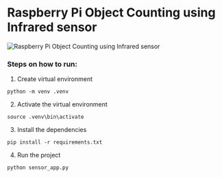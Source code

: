 
# Raspberry Pi Object Counting using Infrared sensor


![Raspberry Pi Object Counting using Infrared sensor](https://user-images.githubusercontent.com/69466026/190884235-21f4e67b-9e38-4732-86f2-9ce61dada777.jpg)

### Steps on how to run:

1.  Create virtual environment
```
python -m venv .venv
```

2.  Activate the virtual environment
```
source .venv\bin\activate
```
3.  Install the dependencies
```
pip install -r requirements.txt
```
4.  Run the project
```
python sensor_app.py
```

